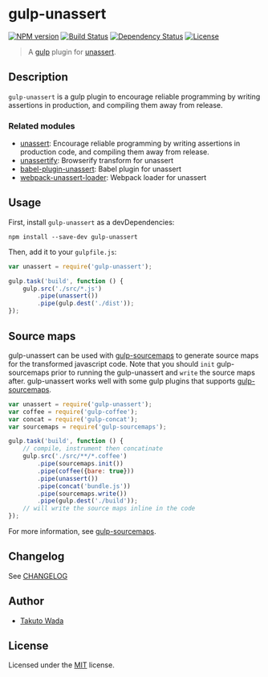 # gulp-unassert

[![NPM version][npm-image]][npm-url]
[![Build Status][travis-image]][travis-url]
[![Dependency Status][depstat-image]][depstat-url]
[![License][license-image]][license-url]

> A [gulp](https://github.com/gulpjs/gulp) plugin for [unassert](https://github.com/twada/unassert).


## Description

`gulp-unassert` is a gulp plugin to encourage reliable programming by writing assertions in production, and compiling them away from release.


### Related modules

- [unassert](https://github.com/twada/unassert): Encourage reliable programming by writing assertions in production code, and compiling them away from release.
- [unassertify](https://github.com/twada/unassertify): Browserify transform for unassert
- [babel-plugin-unassert](https://github.com/twada/babel-plugin-unassert): Babel plugin for unassert
- [webpack-unassert-loader](https://github.com/zoncoen/webpack-unassert-loader): Webpack loader for unassert


## Usage

First, install `gulp-unassert` as a devDependencies:

```shell
npm install --save-dev gulp-unassert
```

Then, add it to your `gulpfile.js`:

```javascript
var unassert = require('gulp-unassert');

gulp.task('build', function () {
    gulp.src('./src/*.js')
        .pipe(unassert())
        .pipe(gulp.dest('./dist'));
});
```


## Source maps

gulp-unassert can be used with [gulp-sourcemaps](https://github.com/floridoo/gulp-sourcemaps) to generate source maps for the transformed javascript code. Note that you should `init` gulp-sourcemaps prior to running the gulp-unassert and `write` the source maps after. gulp-unassert works well with some gulp plugins that supports [gulp-sourcemaps](https://github.com/floridoo/gulp-sourcemaps).

```javascript
var unassert = require('gulp-unassert');
var coffee = require('gulp-coffee');
var concat = require('gulp-concat');
var sourcemaps = require('gulp-sourcemaps');

gulp.task('build', function () {
    // compile, instrument then concatinate
    gulp.src('./src/**/*.coffee')
        .pipe(sourcemaps.init())
        .pipe(coffee({bare: true}))
        .pipe(unassert())
        .pipe(concat('bundle.js'))
        .pipe(sourcemaps.write())
        .pipe(gulp.dest('./build'));
    // will write the source maps inline in the code
});
```

For more information, see [gulp-sourcemaps](https://github.com/floridoo/gulp-sourcemaps).


## Changelog

See [CHANGELOG](https://github.com/twada/gulp-unassert/blob/master/CHANGELOG.md)


## Author

* [Takuto Wada](http://github.com/twada)


## License

Licensed under the [MIT](https://github.com/twada/gulp-unassert/blob/master/LICENSE-MIT) license.

[npm-url]: https://npmjs.org/package/gulp-unassert
[npm-image]: https://badge.fury.io/js/gulp-unassert.svg

[travis-url]: http://travis-ci.org/twada/gulp-unassert
[travis-image]: https://secure.travis-ci.org/twada/gulp-unassert.svg?branch=master

[depstat-url]: https://gemnasium.com/twada/gulp-unassert
[depstat-image]: https://gemnasium.com/twada/gulp-unassert.svg

[license-url]: https://github.com/twada/gulp-unassert/blob/master/LICENSE-MIT
[license-image]: http://img.shields.io/badge/license-MIT-brightgreen.svg?style=flat

